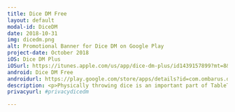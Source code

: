 ```yaml
---
title: Dice DM Free
layout: default
modal-id: DiceDM
date: 2018-10-31
img: dicedm.png
alt: Promotional Banner for Dice DM on Google Play
project-date: October 2018
iOS: Dice DM Plus
iOSurl: https://itunes.apple.com/us/app/dice-dm-plus/id1439157899?mt=8&ign-mpt=uo%3D4
android: Dice DM Free
androidurl: https://play.google.com/store/apps/details?id=com.ombarus.dicedmfree
description: <p>Physically throwing dice is an important part of TableTop gaming but sometimes it's just cumbersome (I'm looking at you Shadowrun and your 12 dices spellcasting pool !)</p><p>I found the offerings on the Play Store a bit lacking so I made this app to be as lightweight as possible while allowing any kind of random number generation. Something with a clean, simple UI yet with a bunch of features (re-rolls, sums, explosion, dropping dices, presets, etc.)</p><p>It's free and available for <a href="https://play.google.com/store/apps/details?id=com.ombarus.dicedmfree">Android</a> & <a href="https://itunes.apple.com/us/app/dice-dm-plus/id1439157899?mt=8&ign-mpt=uo%3D4">iOS</a>. Please check it out !</p>
privacyurl: #privacydicedm

---
```

